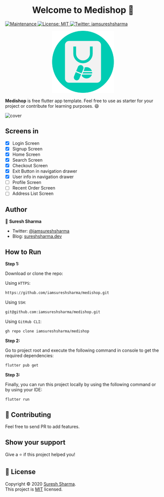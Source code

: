 <h1 align="center">Welcome to Medishop 👋</h1>
<p>
  
  <a href="https://github.com/iamsureshsharma/medishop/graphs/commit-activity">
    <img alt="Maintenance" src="https://img.shields.io/badge/Maintained%3F-yes-green.svg" target="_blank" />
  </a>
  <a href="https://github.com/iamsureshsharma/medishop/blob/master/LICENSE">
    <img alt="License: MIT" src="https://img.shields.io/badge/License-MIT-yellow.svg" target="_blank" />
  </a>
  <a href="https://twitter.com/iamsureshsharma">
    <img alt="Twitter: iamsureshsharma" src="https://img.shields.io/twitter/follow/iamsureshsharma.svg?style=social" target="_blank" />
  </a>
</p>

<p align="center">
   <img alt="medishop logo" src="./assets/icons/logo.png" width="200">
</p>

**Medishop** is free flutter app template. Feel free to use as starter for your project or contribute for learning purposes. 😄

![cover](https://cdn.hashnode.com/res/hashnode/image/upload/v1603956046520/BjlztVo-V.png?auto=compress)


## Screens in

- [x] Login Screen
- [x] Signup Screen
- [x] Home Screen
- [x] Search Screen
- [x] Checkout Screen
- [x] Exit Button in navigation drawer
- [x] User info in navigation drawer
- [ ] Profile Screen
- [ ] Recent Order Screen
- [ ] Address List Screen

## Author

👤 **Suresh Sharma**

- Twitter: [@iamsureshsharma](https://twitter.com/iamsureshsharma)
- Blog: [sureshsharma.dev](https://sureshsharma.dev)

## How to Run

**Step 1:**

Download or clone the repo:<br>

Using `HTTPS`:

```sh
https://github.com/iamsureshsharma/medishop.git
```

Using `SSH`:

```sh
git@github.com:iamsureshsharma/medishop.git
```

Using `GitHub CLI`:

```sh
gh repo clone iamsureshsharma/medishop
```

**Step 2:**

Go to project root and execute the following command in console to get the
required dependencies:

```sh
flutter pub get
```

**Step 3:**

Finally, you can run this project locally by using the following command or by using your IDE:

```sh
flutter run
```

## 🤝 Contributing

Feel free to send PR to add features.

## Show your support

Give a ⭐️ if this project helped you!

## 📝 License

Copyright © 2020 [Suresh Sharma](https://github.com/iamsureshsharma).<br />
This project is [MIT](https://github.com/iamsureshsharma/medishop/blob/master/LICENSE) licensed.
